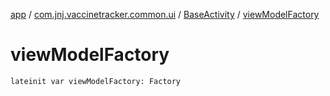 [app](../../index.md) / [com.jnj.vaccinetracker.common.ui](../index.md) / [BaseActivity](index.md) / [viewModelFactory](./view-model-factory.md)

# viewModelFactory

`lateinit var viewModelFactory: Factory`